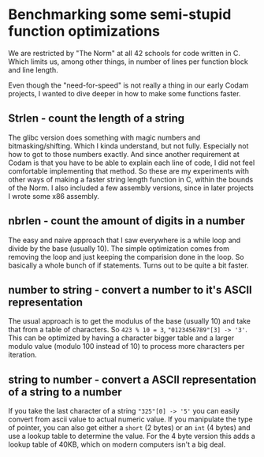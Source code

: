 # Benchmarking some semi-stupid function optimizations

We are restricted by "The Norm" at all 42 schools for code written in C.
Which limits us, among other things, in number of lines per function block and line length.

Even though the "need-for-speed" is not really a thing in our early Codam projects, I wanted to dive deeper in how to make some functions faster.

## Strlen - count the length of a string

The glibc version does something with magic numbers and bitmasking/shifting. Which I kinda understand, but not fully. Especially not how to got to those numbers exactly. And since another requirement at Codam is that you have to be able to explain each line of code, I did not feel comfortable implementing that method.
So these are my experiments with other ways of making a faster string length function in C, within the bounds of the Norm. I also included a few assembly versions, since in later projects I wrote some x86 assembly.

## nbrlen - count the amount of digits in a number

The easy and naive approach that I saw everywhere is a while loop and divide by the base (usually 10). The simple optimization comes from removing the loop and just keeping the comparision done in the loop. So basically a whole bunch of if statements. Turns out to be quite a bit faster.

## number to string - convert a number to it's ASCII representation

The usual approach is to get the modulus of the base (usually 10) and take that from a table of characters. 
So `423 % 10 = 3`, `"0123456789"[3] -> '3'`.
This can be optimized by having a character bigger table and a larger modulo value (modulo 100 instead of 10) to process more characters per iteration.

## string to number - convert a ASCII representation of a string to a number

If you take the last character of a string `"325"[0] -> '5'` you can easily convert from ascii value to actual numeric value.
If you manipulate the type of pointer, you can also get either a `short` (2 bytes) or an `int` (4 bytes) and use a lookup table to determine the value. For the 4 byte version this adds a lookup table of 40KB, which on modern computers isn't a big deal. 
